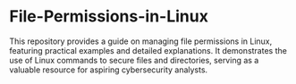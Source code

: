 # File-Permissions-in-Linux
This repository provides a guide on managing file permissions in Linux, featuring practical examples and detailed explanations. It demonstrates the use of Linux commands to secure files and directories, serving as a valuable resource for aspiring cybersecurity analysts.
